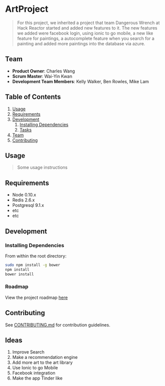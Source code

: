 ArtProject
==========

> For this project, we inherited a project that team Dangerous Wrench at Hack Reactor started and added new features to it. The new features we added were facebook login, using ionic to go mobile, a new like feature for paintings, a autocomplete feature when you search for a painting and added more paintings into the database via azure. 

## Team

  - __Product Owner__: Charles Wang
  - __Scrum Master__: Wai-Yin Kwan
  - __Development Team Members__: Kelly Walker, Ben Rowles, Mike Lam

## Table of Contents

1. [Usage](#Usage)
1. [Requirements](#requirements)
1. [Development](#development)
    1. [Installing Dependencies](#installing-dependencies)
    1. [Tasks](#tasks)
1. [Team](#team)
1. [Contributing](#contributing)

## Usage

> Some usage instructions

## Requirements

- Node 0.10.x
- Redis 2.6.x
- Postgresql 9.1.x
- etc
- etc

## Development

### Installing Dependencies

From within the root directory:

```sh
sudo npm install -g bower
npm install
bower install
```

### Roadmap

View the project roadmap [here](LINK_TO_PROJECT_ISSUES)


## Contributing

See [CONTRIBUTING.md](CONTRIBUTING.md) for contribution guidelines.


## Ideas
1. Improve Search 
2. Make a recommendation engine
3. Add more art to the art library
4. Use Ionic to go Mobile
5. Facebook integration
6. Make the app Tinder like
